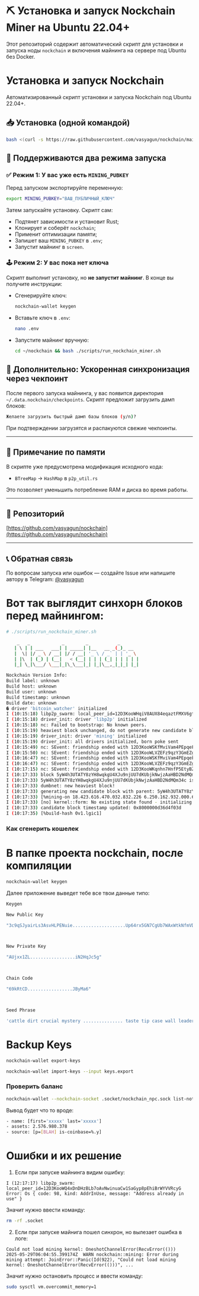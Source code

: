 # ⛏️ Установка и запуск Nockchain Miner на Ubuntu 22.04+

Этот репозиторий содержит автоматический скрипт для установки и запуска ноды `nockchain` и включения майнинга на сервере под Ubuntu без Docker.

# Установка и запуск Nockchain

Автоматизированный скрипт установки и запуска Nockchain под Ubuntu 22.04+.

## 📥 Установка (одной командой)

```bash
bash <(curl -s https://raw.githubusercontent.com/vasyagun/nockchain/main/install_nockchain.sh)
```

## 🔑 Поддерживаются два режима запуска

### ✅ Режим 1: У вас уже есть `MINING_PUBKEY`

Перед запуском экспортируйте переменную:

```bash
export MINING_PUBKEY="ВАШ_ПУБЛИЧНЫЙ_КЛЮЧ"
```

Затем запускайте установку. Скрипт сам:

* Подтянет зависимости и установит Rust;
* Клонирует и соберёт `nockchain`;
* Применит оптимизации памяти;
* Запишет ваш `MINING_PUBKEY` в `.env`;
* Запустит майнинг в `screen`.

### 🕹️ Режим 2: У вас пока нет ключа

Скрипт выполнит установку, но **не запустит майнинг**. В конце вы получите инструкции:

* Сгенерируйте ключ:

  ```bash
  nockchain-wallet keygen
  ```
* Вставьте ключ в `.env`:

  ```bash
  nano .env
  ```
* Запустите майнинг вручную:

  ```bash
  cd ~/nockchain && bash ./scripts/run_nockchain_miner.sh
  ```

## 🚀 Дополнительно: Ускоренная синхронизация через чекпоинт

После первого запуска майнинга, у вас появится директория `~/.data.nockchain/checkpoints`. Скрипт предложит загрузить дамп блоков:

```bash
Желаете загрузить быстрый дамп базы блоков (y/n)?
```

При подтверждении загрузятся и распакуются свежие чекпоинты.

---

## 🧠 Примечание по памяти

В скрипте уже предусмотрена модификация исходного кода:

* `BTreeMap` → `HashMap` в `p2p_util.rs`

Это позволяет уменьшить потребление RAM и диска во время работы.

---

## 📂 Репозиторий

[https://github.com/vasyagun/nockchain](https://github.com/vasyagun/nockchain)

---

## 📞 Обратная связь

По вопросам запуска или ошибок — создайте Issue или напишите автору в Telegram: [@vasyagun](https://t.me/vasyagun)


# Вот так выглядит синхорн блоков перед майнингом:
```bash
# ./scripts/run_nockchain_miner.sh

    _   _            _        _           _
   | \ | | ___   ___| | _____| |__   __ _(_)_ __
   |  \| |/ _ \ / __| |/ / __| '_ \ / _` | | '_ \
   | |\  | (_) | (__|   < (__| | | | (_| | | | | |
   |_| \_|\___/ \___|_|\_\___|_| |_|\__,_|_|_| |_|

Nockchain Version Info:
Build label: unknown
Build host: unknown
Build user: unknown
Build timestamp: unknown
Build date: unknown
� driver 'bitcoin_watcher' initialized
I (10:15:18) libp2p_swarm: local_peer_id=12D3KooWHqiV8AUX84eqaztFMXV6gteC6pXqyWjU1jWVfoVabcdf
I (10:15:18) driver_init: driver 'libp2p' initialized
I (10:15:18) nc: Failed to bootstrap: No known peers.
I (10:15:19) heaviest block unchanged, do not generate new candidate block
I (10:15:19) driver_init: driver 'mining' initialized
I (10:15:19) driver_init: all drivers initialized, born poke sent
I (10:15:49) nc: SEvent: friendship ended with 12D3KooWSKfMviVam4PEpqeFDV1zQhwTRRhXUo41Gi2MJbfUgrCD via: Dialer { address: /ip4/216.82.192.27/udp/3127/quic-v1/p2p/12D3KooWSKfMviVam4PEpqeFDV1zQhwTRRhXUo41Gi2MJbfUgrCD, role_override: Dialer, port_use: Reuse }. cause: Some(KeepAliveTimeout)
I (10:15:50) nc: SEvent: friendship ended with 12D3KooWLVZEFz9qzY3GmEZgZkfRtZ7yx4ZdPGhtqeAn2CvPuQkD via: Dialer { address: /ip4/216.82.192.27/udp/3335/quic-v1/p2p/12D3KooWLVZEFz9qzY3GmEZgZkfRtZ7yx4ZdPGhtqeAn2CvPuQkD, role_override: Dialer, port_use: Reuse }. cause: Some(KeepAliveTimeout)
I (10:16:47) nc: SEvent: friendship ended with 12D3KooWSKfMviVam4PEpqeFDV1zQhwTRRhXUo41Gi2MJbfUgrCD via: Dialer { address: /ip4/216.82.192.27/udp/3127/quic-v1/p2p/12D3KooWSKfMviVam4PEpqeFDV1zQhwTRRhXUo41Gi2MJbfUgrCD, role_override: Dialer, port_use: Reuse }. cause: Some(KeepAliveTimeout)
I (10:16:47) nc: SEvent: friendship ended with 12D3KooWLVZEFz9qzY3GmEZgZkfRtZ7yx4ZdPGhtqeAn2CvPuQkD via: Dialer { address: /ip4/216.82.192.27/udp/3335/quic-v1/p2p/12D3KooWLVZEFz9qzY3GmEZgZkfRtZ7yx4ZdPGhtqeAn2CvPuQkD, role_override: Dialer, port_use: Reuse }. cause: Some(KeepAliveTimeout)
I (10:17:15) nc: SEvent: friendship ended with 12D3KooWKqnhn7HnfP5EtyBZWFGEDw62Sg1wycrFcpYCQonYZ8KD via: Dialer { address: /dnsaddr/nockchain-backbone.zorp.io, role_override: Dialer, port_use: Reuse }. cause: Some(KeepAliveTimeout)
I (10:17:33) block 5yW4h3UTATY8zYH8wqkgU4XJu9njUU7dKUbjkNwjzAaHBD2NdMQm34c added to validated blocks at 37
I (10:17:33) 5yW4h3UTATY8zYH8wqkgU4XJu9njUU7dKUbjkNwjzAaHBD2NdMQm34c is new heaviest block
I (10:17:33) dumbnet: new heaviest block!
I (10:17:33) generating new candidate block with parent: 5yW4h3UTATY8zYH8wqkgU4XJu9njUU7dKUbjkNwjzAaHBD2NdMQm34c
I (10:17:33) [%mining-on 18.423.616.470.032.832.226 6.250.162.932.000.668.855 7.829.058.353.181.047.420 2.812.511.886.082.814.085 4.178.600.370.152.639.741]
I (10:17:33) [no] kernel::form: No existing state found - initializing fresh state
I (10:17:33) candidate block timestamp updated: 0x8000000d36d4f03d
I (10:17:35) [%build-hash 0v1.lgic1]
```



### Как сгенерить кошелек 

# В папке проекта nockchain, после компиляции
```bash
nockchain-wallet keygen
```
Далее приложение выведет тебе все твои данные типо:
```bash
Keygen

New Public Key

"3c9qSJyairLs3AsvHLPENuie....................Up64rx5GN7CgUb7WAxWtkNfmVDHzBBBf7QoebYnr"



New Private Key

"AUjxx1ZL.................iN2HqJc5g"



Chain Code

"69kRtCD.................JByMa6"



Seed Phrase

'cattle dirt crucial mystery ............... taste tip case wall leader also sheriff'
```
# Backup Keys
```bash
nockchain-wallet export-keys
```

```bash
nockchain-wallet import-keys --input keys.export
```


### Проверить баланс
```bash
nockchain-wallet --nockchain-socket .socket/nockchain_npc.sock list-notes
```
Вывод будет что то вроде:
```bash
- name: [first='xxxxx' last='xxxxx']
- assets: 2.576.980.378
- source: [p=[BLAH] is-coinbase=%.y]
```


# Ошибки и их решение

1) Если при запуске майнинга видим ошибку:
```
I (12:17:17) libp2p_swarm: local_peer_id=12D3KooWQ4xDnDHzBLb7oAvNwinuaCw1SaGyp8pEhiBrWYVVRcyG
Error: Os { code: 98, kind: AddrInUse, message: "Address already in use" }
```

Значит нужно ввести команду:
```bash
rm -rf .socket
```

2) Если при запуске майнига пошел синхрон, но вылезает ошибка в логе:
```
Could not load mining kernel: OneshotChannelError(RecvError(()))
2025-05-29T06:04:55.399174Z  WARN nockchain::mining: Error during mining attempt: JoinError::Panic(Id(922), "Could not load mining kernel: OneshotChannelError(RecvError(()))", ...
```

Значит нужно остановить процесс и ввести команду:
```bash
sudo sysctl vm.overcommit_memory=1
